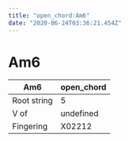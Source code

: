 ```yaml
---
title: "open_chord:Am6"
date: "2020-06-24T03:36:21.454Z"
---
```


# Am6
Am6 | open_chord
--- | ---
Root string | 5
V of | undefined
Fingering | X02212
